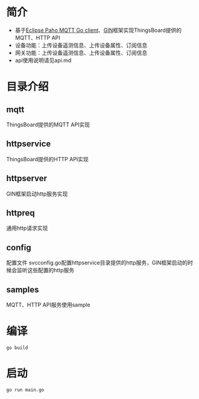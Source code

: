 # 简介
* 基于[Eclipse Paho MQTT Go client](https://github.com/eclipse/paho.mqtt.golang)、[GIN](https://github.com/gin-gonic/gin)框架实现ThingsBoard提供的MQTT、HTTP API
* 设备功能：上传设备遥测信息、上传设备属性、订阅信息
* 网关功能：上传设备遥测信息、上传设备属性、订阅信息
* api使用说明请见api.md
# 目录介绍
## mqtt
ThingsBoard提供的MQTT API实现
## httpservice
ThingsBoard提供的HTTP API实现
## httpserver
GIN框架启动http服务实现
## httpreq
通用http请求实现
## config
配置文件
svcconfig.go配置httpservice目录提供的http服务，GIN框架启动的时候会监听这些配置的http服务
## samples
MQTT、HTTP API服务使用sample

# 编译
```
go build
```

# 启动
```
go run main.go
```